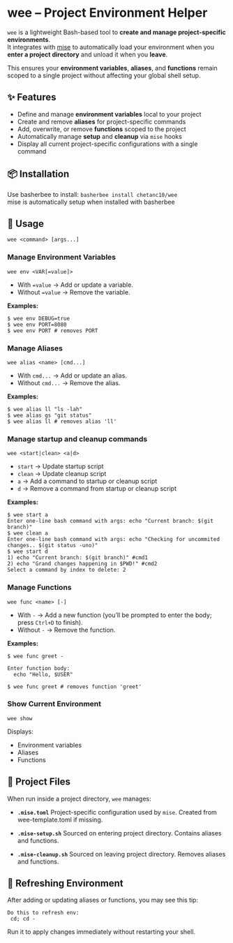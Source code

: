 # wee – Project Environment Helper

`wee` is a lightweight Bash-based tool to **create and manage project-specific environments**.  
It integrates with [mise](https://mise.jdx.dev/) to automatically load your environment when you **enter a project directory** and unload it when you **leave**.

This ensures your **environment variables**, **aliases**, and **functions** remain scoped to a single project without affecting your global shell setup.

## ✨ Features
- Define and manage **environment variables** local to your project  
- Create and remove **aliases** for project-specific commands  
- Add, overwrite, or remove **functions** scoped to the project  
- Automatically manage **setup** and **cleanup** via `mise` hooks  
- Display all current project-specific configurations with a single command  

## 📦 Installation

Use basherbee to install: ```basherbee install chetanc10/wee```  
mise is automatically setup when installed with basherbee

## 🚀 Usage

```wee <command> [args...]```

### Manage Environment Variables
```wee env <VAR[=value]>```

- With `=value` → Add or update a variable.
- Without `=value` → Remove the variable.

**Examples:**

```
$ wee env DEBUG=true
$ wee env PORT=8080
$ wee env PORT # removes PORT
```

### Manage Aliases
```wee alias <name> [cmd...]```

- With `cmd...` → Add or update an alias.
- Without `cmd...` → Remove the alias.

**Examples:**
```
$ wee alias ll "ls -lah"
$ wee alias gs "git status"
$ wee alias ll # removes alias 'll'
```

### Manage startup and cleanup commands
```wee <start|clean> <a|d>```

- `start` → Update startup script
- `clean` → Update cleanup script
- `a` → Add a command to startup or cleanup script
- `d` → Remove a command from startup or cleanup script

**Examples:**
```
$ wee start a
Enter one-line bash command with args: echo "Current branch: $(git branch)"
$ wee clean a
Enter one-line bash command with args: echo "Checking for uncommited changes.. $(git status -uno)"
$ wee start d
1) echo "Current branch: $(git branch)" #cmd1
2) echo "Grand changes happening in $PWD!" #cmd2
Select a command by index to delete: 2
```

### Manage Functions
```wee func <name> [-]```

- With `-` → Add a new function (you’ll be prompted to enter the body; press `Ctrl+D` to finish).
- Without `-` → Remove the function.

**Examples:**
```
$ wee func greet -

Enter function body:
  echo "Hello, $USER"

$ wee func greet # removes function 'greet'
```

### Show Current Environment
```wee show```

Displays:
- Environment variables
- Aliases
- Functions

## 📂 Project Files

When run inside a project directory, `wee` manages:

- **`.mise.toml`**
  Project-specific configuration used by `mise`. Created from wee-template.toml if missing.

- **`.mise-setup.sh`**
  Sourced on entering project directory. Contains aliases and functions.

- **`.mise-cleanup.sh`**
  Sourced on leaving project directory. Removes aliases and functions.

## 🔄 Refreshing Environment

After adding or updating aliases or functions, you may see this tip:
```
Do this to refresh env:
 cd; cd -
```
Run it to apply changes immediately without restarting your shell.

